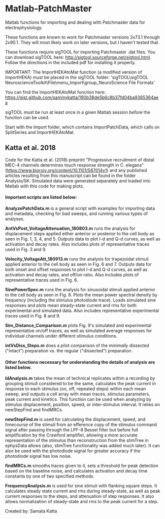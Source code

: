 Matlab-PatchMaster
==================

Matlab functions for importing and dealing with Patchmaster data for electrophysiology.

These functions are known to work for Patchmaster versions 2x73.1 through 2x90.1. They will most likely work on later versions, but I haven't tested that.

These functions require sigTOOL for importing Patchmaster .dat files. You can download sigTOOL here: http://sigtool.sourceforge.net/sigtool.html.
Follow the directions in the included pdf for installing it properly.

IMPORTANT:
The ImportHEKAtoMat function (a modified version of ImportHEKA) must be placed in the sigTOOL folder:
'sigTOOL\sigTOOL NeuroscienceToolkit\File\menu_Import\group_NeuroScience File Formats' 

You can find the ImportHEKAtoMat function here: https://gist.github.com/sammykatta/190b38de5b6c8b37fd04ba9365364aea

sigTOOL must be run at least once in a given Matlab session before the function can be used.

Start with the Import folder, which contains ImportPatchData, which calls on SplitSeries and ImportHEKAtoMat.

Katta et al. 2018
---------

Code for the Katta et al. (2018) preprint "Progressive recruitment of distal MEC-4 channels determines touch response strength in C. elegans" (https://www.biorxiv.org/content/10.1101/587014v1) and any published articles resulting from this manuscript can be found in the folder Analysis/SK. Simulated data were generated separately and loaded into Matlab with this code for making plots.

#### Important scripts are listed below:

**AnalyzePatchData.m** is a general script with examples for importing data and metadata, checking for bad sweeps, and running various types of analyses.

**AntVsPost_VoltageAttenuation_180803.m** runs the analysis for displacement steps applied either anterior or posterior to the cell body as seen in Fig. 1, 3, 4, and 5. Outputs data to plot I-d and Q-d curves, as well as activation and decay rates. Also includes plots of representative traces used in Fig. 3 and 9.

**Velocity_VoltageAtt_180913.m** runs the analysis for trapezoidal stimuli applied anterior to the cell body as seen in Fig. 6 and 7. Outputs data for both onset and offset responses to plot I-d and Q-d curves, as well as activation and decay rates, and off/on ratio. Also includes plots of representative traces used in Fig. 6.

**SinePowerSpec.m** runs the analysis for sinusoidal stimuli applied anterior to the cell body as seen in Fig. 8. Plots the mean power spectral density by frequency (including the stimulus photodiode trace). Loads simulated sine responses and plots mean steady-state current and rms for both experimental and simulated data. Also includes representative experimental traces used in Fig. 8 and 9.

**Sim_Distance_Comparison.m** plots Fig. 9's simulated and experimental representative on/off traces, as well as simulated average responses for individual channels under different stimulus conditions.

**intVsDiss_Steps.m** does a pilot comparison of the minimally dissected ("intact") preparation vs. the regular ("dissected") preparation.

#### Other functions necessary for understanding the details of analysis are listed below.

**IdAnalysis.m** takes the mean of technical replicates within a recording by grouping stimuli considered to be the same, calculates the peak current in response to each stimulus (on, off, repeated steps) within each mean sweep, and outputs a cell array with mean traces, stimulus parameters, peak current and kinetics. This function can be used when analyzing by stimulus displacement, position, speed, or inter-stimulus interval. It relies on newStepFind and findMRCs.

**newStepFind.m** is used for calculating the displacement, speed, and timecourse of the stimuli from an efference copy of the stimulus command signal after passing through the LPF-8 Bessel filter but before full amplification by the Crawford amplifier, allowing a more accurate representation of the stimulus than reconstruction from the stimTree in ephysData allows (also, stimTree functionality was added much later). It can also be used with the photodiode signal for greater accuracy if the photodiode signal has low noise.
    
**findMRCs.m** smooths traces given to it, sets a threshold for peak detection based on the baseline noise, and calculates activation and decay time constants by one of two specified methods.

**FrequencyAnalysis.m** is used for sine stimuli with flanking square steps. It calculates steady state current and rms during steady-state, as well as peak current responses to the steps, and attenuation of step responses. It also allows normalization of steady-state and rms to the peak current for a step.

Created by: Samata Katta
